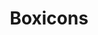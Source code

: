 ---
codehost: https://github.com/https://github.com/atisawd/boxicons
logohandle: boxicons
sort: boxicons
title: Boxicons
website: https://boxicons.com/
---